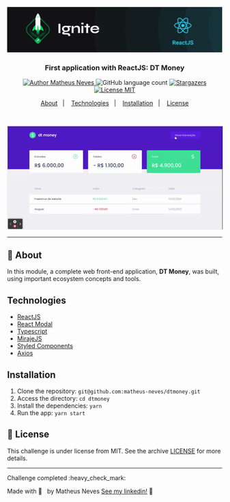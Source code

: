 <img alt="Ignite" src=".github/header.png" />

<h3 align="center">
  First application with ReactJS: DT Money 
</h3>

<p align="center">
  <a href="https://github.com/matheus-neves">
    <img alt="Author Matheus Neves" src="https://img.shields.io/badge/author-Matheus%20Neves-%2306b656?color=06b656&style=for-the-badge">
  </a>
  <img alt="GitHub language count" src="https://img.shields.io/github/languages/count/matheus-neves/dtmoney?color=06b656&style=for-the-badge">
  <a href="https://github.com/matheus-neves/dtmoney/stargazers">
    <img alt="Stargazers" src="https://img.shields.io/github/stars/matheus-neves/dtmoney?color=06b656&style=for-the-badge">
  </a>
  <a href="https://github.com/matheus-neves/dtmoney/blob/main/LICENSE">
    <img alt="License MIT" src="https://img.shields.io/badge/license-MIT-%2304D361?color=06b656&style=for-the-badge">
  </a>
</p>

<p align="center">
  <a href="#rocket-about">About</a>&nbsp;&nbsp;&nbsp;|&nbsp;&nbsp;&nbsp;
  <a href="#technologies">Technologies</a>&nbsp;&nbsp;&nbsp;|&nbsp;&nbsp;&nbsp;
  <a href="#installation">Installation</a>&nbsp;&nbsp;&nbsp;|&nbsp;&nbsp;&nbsp;
  <a href="#memo-license">License</a>
</p>

<br/>
<p align="center"><img style="border: 1px solid #eee;" src=".github/demo.gif"/></p>

---

## :rocket: About

In this module, a complete web front-end application, **DT Money**, was built, using important ecosystem concepts and tools.

## Technologies

- [ReactJS](https://reactjs.com/)
- [React Modal](https://github.com/reactjs/react-modal)
- [Typescript](https://www.typescriptlang.org/)
- [MirajeJS](https://miragejs.com/)
- [Styled Components](https://styled-components.com/)
- [Axios](https://github.com/axios/axios)


## Installation

1. Clone the repository: `git@github.com:matheus-neves/dtmoney.git`
2. Access the directory: `cd dtmoney`
3. Install the dependencies: `yarn`
4. Run the app: `yarn start`

## :memo: License

This challenge is under license from MIT. See the archive [LICENSE](https://github.com/matheus-neves/dtmoney/blob/main/LICENSE) for more details.

---

<p>Challenge completed :heavy_check_mark:</p>

Made with 💜 &nbsp; by Matheus Neves [See my linkedin!](https://www.linkedin.com/in/matheus-neves-front-end/) :wave:
